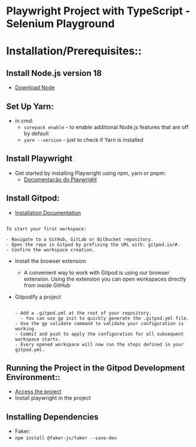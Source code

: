 # Playwright Project with TypeScript - Selenium Playground

# Installation/Prerequisites::

## Install Node.js version 18
- [Download Node](https://nodejs.org/dist/v18.12.1/node-v18.12.1-x64.msi)

## Set Up Yarn:
- in cmd:
    - `corepack enable` - to enable additional Node.js features that are off by default
    - `yarn --version` - just to check if Yarn is installed

## Install Playwright
- Get started by installing Playwright using npm, yarn or pnpm:
  - [Documentação do Playwright](https://playwright.dev/docs/intro)

## Install Gitpod:
- [Installation Documentation](https://www.gitpod.io/docs/introduction/getting-started)

```The best way to get see the power of Gitpod, is to try it out by starting your first Workspace.

To start your first workspace:

- Navigate to a GitHub, GitLab or Bitbucket repository.
- Open the repo in Gitpod by prefixing the URL with: gitpod.io/#.
- Confirm the workspace creation.
```

- Install the browser extension
  - A convenient way to work with Gitpod is using our browser extension. Using the extension you can open workspaces directly from inside GitHub

- Gitpodify a project
  ```- Gitpod uses a .gitpod.yml file located at the root of your repository to unlock all benefits. It defines the processes to start for your project (e.g. a database or webserver), installs the required tools, editor extensions or IDE plugins. To get started:

  - Add a .gitpod.yml at the root of your repository.
    - You can use gp init to quickly generate the .gitpod.yml file.
  - Use the gp validate command to validate your configuration is working.
  - Commit and push to apply the configuration for all subsequent workspace starts.
  - Every opened workspace will now run the steps defined in your gitpod.yml.
  ```

## Running the Project in the Gitpod Development Environment::
- [Access the project](https://github.com/carolemesc/lambdatest-comcertifications-playwright)
- Install playwright in the project

## Installing Dependencies
  - Faker:
  - `npm install @faker-js/faker --save-dev`
